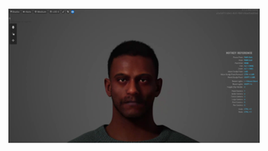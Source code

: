 [![Watch My Intro Video](https://raw.githubusercontent.com/praween-em/myvideo/main/thumbnail.png)](https://praween-em.github.io/myvideo/)

